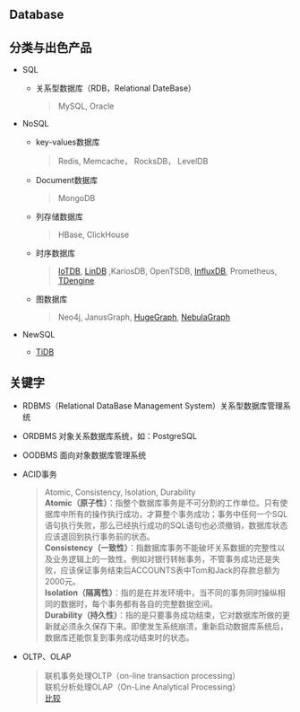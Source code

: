 Database
-------

## 分类与出色产品

* SQL
  * 关系型数据库（RDB，Relational DateBase）
    > MySQL, Oracle

* NoSQL
  * key-values数据库
    > Redis, Memcache， RocksDB， LevelDB

  * Document数据库
    > MongoDB

  * 列存储数据库
    > HBase, ClickHouse

  * 时序数据库
    > [IoTDB](https://iotdb.apache.org/), [LinDB](https://github.com/lindb/lindb) ,KariosDB, OpenTSDB, [InfluxDB](https://github.com/influxdata/influxdb), Prometheus, [TDengine](https://github.com/taosdata/TDengine)

  * 图数据库
    > Neo4j, JanusGraph, [HugeGraph](https://hugegraph.github.io/hugegraph-doc/), [NebulaGraph](https://github.com/vesoft-inc/nebula)

* NewSQL
  * [TiDB](https://github.com/pingcap/tidb)


## 关键字
* RDBMS（Relational DataBase Management System）关系型数据库管理系统
* ORDBMS 对象关系数据库系统，如：PostgreSQL
* OODBMS 面向对象数据库管理系统
* ACID事务
  > Atomic, Consistency, Isolation, Durability  
  > **Atomic（原子性）**：指整个数据库事务是不可分割的工作单位。只有使据库中所有的操作执行成功，才算整个事务成功；事务中任何一个SQL语句执行失败，那么已经执行成功的SQL语句也必须撤销，数据库状态应该退回到执行事务前的状态。  
  > **Consistency（一致性）**：指数据库事务不能破坏关系数据的完整性以及业务逻辑上的一致性。例如对银行转帐事务，不管事务成功还是失败，应该保证事务结束后ACCOUNTS表中Tom和Jack的存款总额为2000元。  
  > **Isolation（隔离性）**：指的是在并发环境中，当不同的事务同时操纵相同的数据时，每个事务都有各自的完整数据空间。  
  > **Durability（持久性）**：指的是只要事务成功结束，它对数据库所做的更新就必须永久保存下来。即使发生系统崩溃，重新启动数据库系统后，数据库还能恢复到事务成功结束时的状态。  

* OLTP、OLAP
  > 联机事务处理OLTP（on-line transaction processing）   
  联机分析处理OLAP（On-Line Analytical Processing）  
  [比较](https://www.cnblogs.com/hhandbibi/p/7118740.html)
